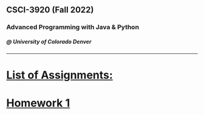 ## CSCI-3920 (Fall 2022)
### Advanced Programming with Java &amp; Python
##### @ University of Colorado Denver
---

# <ins>List of Assignments:</ins>

<h1>
<a href="https://github.com/a-burlacu/CSCI-3920/tree/main/Hwk1"> Homework 1 </a>
</h1>
